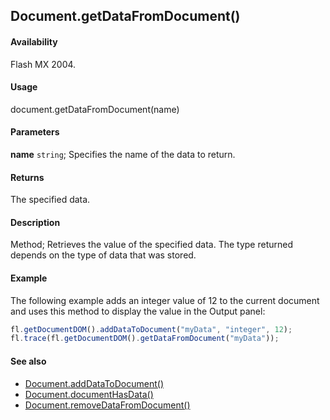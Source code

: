 ## Document.getDataFromDocument()

#### Availability

Flash MX 2004.

#### Usage

document.getDataFromDocument(name)

#### Parameters

**name** `string`; Specifies the name of the data to return.

#### Returns

The specified data.

#### Description

Method; Retrieves the value of the specified data. The type returned depends on the type of data that was stored.

#### Example

The following example adds an integer value of 12 to the current document and uses this method to display the value in the Output panel:

```javascript
fl.getDocumentDOM().addDataToDocument("myData", "integer", 12);
fl.trace(fl.getDocumentDOM().getDataFromDocument("myData"));
```

#### See also

- [Document.addDataToDocument()](../Document_object/Document1.md)
- [Document.documentHasData()](../Document_object/Document53.md)
- [Document.removeDataFromDocument()](../Document_object/Document250.md)
